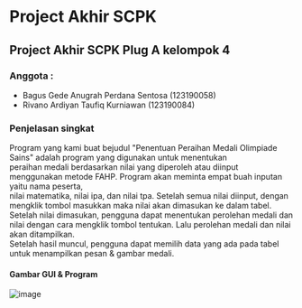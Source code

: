 # Project Akhir SCPK

## Project Akhir SCPK Plug A kelompok 4 

### Anggota : 
- Bagus Gede Anugrah Perdana Sentosa (123190058)
- Rivano Ardiyan Taufiq Kurniawan (123190084)

### Penjelasan singkat
 Program yang kami buat bejudul "Penentuan Peraihan Medali Olimpiade Sains" adalah program yang digunakan untuk menentukan <br>
 peraihan medali berdasarkan nilai yang diperoleh atau diinput menggunakan metode FAHP. Program akan meminta empat buah inputan yaitu nama peserta, <br>
 nilai matematika, nilai ipa, dan nilai tpa. Setelah semua nilai diinput, dengan mengklik tombol masukkan maka nilai akan dimasukan ke dalam tabel. <br>
 Setelah nilai dimasukan, pengguna dapat menentukan perolehan medali dan nilai dengan cara mengklik tombol tentukan. Lalu perolehan medali dan nilai akan ditampilkan. <br>
 Setelah hasil muncul, pengguna dapat memilih data yang ada pada tabel untuk menampilkan pesan & gambar medali.
 
 
 
 #### Gambar GUI & Program
 
![image](https://user-images.githubusercontent.com/38962079/124401796-aed3b200-dd55-11eb-8eb5-76a73cff9347.png)
